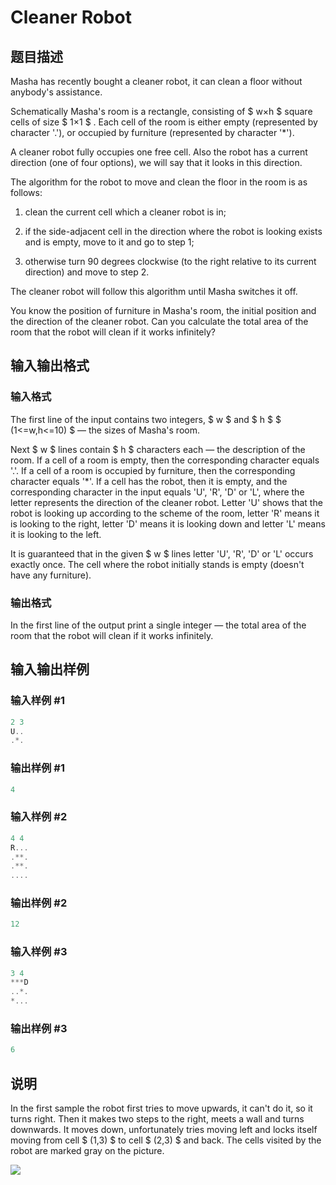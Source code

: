 # Cleaner Robot

## 题目描述

Masha has recently bought a cleaner robot, it can clean a floor without anybody's assistance.

Schematically Masha's room is a rectangle, consisting of $ w×h $ square cells of size $ 1×1 $ . Each cell of the room is either empty (represented by character '.'), or occupied by furniture (represented by character '\*').

A cleaner robot fully occupies one free cell. Also the robot has a current direction (one of four options), we will say that it looks in this direction.

The algorithm for the robot to move and clean the floor in the room is as follows:

1. clean the current cell which a cleaner robot is in;

2. if the side-adjacent cell in the direction where the robot is looking exists and is empty, move to it and go to step 1;

3. otherwise turn 90 degrees clockwise (to the right relative to its current direction) and move to step 2.

The cleaner robot will follow this algorithm until Masha switches it off.

You know the position of furniture in Masha's room, the initial position and the direction of the cleaner robot. Can you calculate the total area of the room that the robot will clean if it works infinitely?

## 输入输出格式

### 输入格式

The first line of the input contains two integers, $ w $ and $ h $ $ (1<=w,h<=10) $ — the sizes of Masha's room.

Next $ w $ lines contain $ h $ characters each — the description of the room. If a cell of a room is empty, then the corresponding character equals '.'. If a cell of a room is occupied by furniture, then the corresponding character equals '\*'. If a cell has the robot, then it is empty, and the corresponding character in the input equals 'U', 'R', 'D' or 'L', where the letter represents the direction of the cleaner robot. Letter 'U' shows that the robot is looking up according to the scheme of the room, letter 'R' means it is looking to the right, letter 'D' means it is looking down and letter 'L' means it is looking to the left.

It is guaranteed that in the given $ w $ lines letter 'U', 'R', 'D' or 'L' occurs exactly once. The cell where the robot initially stands is empty (doesn't have any furniture).

### 输出格式

In the first line of the output print a single integer — the total area of the room that the robot will clean if it works infinitely.

## 输入输出样例

### 输入样例 #1

```cpp
2 3
U..
.*.

```
### 输出样例 #1

```cpp
4

```
### 输入样例 #2

```cpp
4 4
R...
.**.
.**.
....

```
### 输出样例 #2

```cpp
12

```
### 输入样例 #3

```cpp
3 4
***D
..*.
*...

```
### 输出样例 #3

```cpp
6

```
## 说明

In the first sample the robot first tries to move upwards, it can't do it, so it turns right. Then it makes two steps to the right, meets a wall and turns downwards. It moves down, unfortunately tries moving left and locks itself moving from cell $ (1,3) $ to cell $ (2,3) $ and back. The cells visited by the robot are marked gray on the picture.

![](https://cdn.luogu.com.cn/upload/vjudge_pic/CF589J/69fedc541cd103f3f3d9efe81347a3f1d4b25e5e.png)

